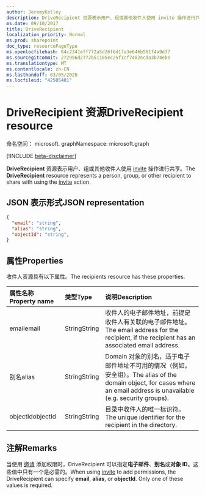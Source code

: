 ```yaml
---
author: JeremyKelley
description: DriveRecipient 资源表示用户、组或其他收件人使用 invite 操作进行共享。
ms.date: 09/10/2017
title: DriveRecipient
localization_priority: Normal
ms.prod: sharepoint
doc_type: resourcePageType
ms.openlocfilehash: 64c2341eff772a5d26f6d17a3e646b561f4a9d37
ms.sourcegitcommit: 272996d2772b51105ec25f1cf7482ecda3b74ebe
ms.translationtype: MT
ms.contentlocale: zh-CN
ms.lasthandoff: 03/05/2020
ms.locfileid: "42505481"
---
```

# <a name="driverecipient-resource"></a><span data-ttu-id="48237-103">DriveRecipient 资源</span><span class="sxs-lookup"><span data-stu-id="48237-103">DriveRecipient resource</span></span>

<span data-ttu-id="48237-104">命名空间： microsoft. graph</span><span class="sxs-lookup"><span data-stu-id="48237-104">Namespace: microsoft.graph</span></span>

[!INCLUDE [beta-disclaimer](../../includes/beta-disclaimer.md)]

<span data-ttu-id="48237-105">**DriveRecipient** 资源表示用户、组或其他收件人使用 [invite](../api/driveitem-invite.md) 操作进行共享。</span><span class="sxs-lookup"><span data-stu-id="48237-105">The **DriveRecipient** resource represents a person, group, or other recipient to share with using the [invite](../api/driveitem-invite.md) action.</span></span>

## <a name="json-representation"></a><span data-ttu-id="48237-106">JSON 表示形式</span><span class="sxs-lookup"><span data-stu-id="48237-106">JSON representation</span></span>

<!-- { 
  "blockType": "resource", 
  "@odata.type": "microsoft.graph.driveRecipient", 
  "optionalProperties": ["alias", "objectId", "email"] } -->
```json
{
  "email": "string",
  "alias": "string",
  "objectId": "string",
}
```

## <a name="properties"></a><span data-ttu-id="48237-107">属性</span><span class="sxs-lookup"><span data-stu-id="48237-107">Properties</span></span>
<span data-ttu-id="48237-108">收件人资源具有以下属性。</span><span class="sxs-lookup"><span data-stu-id="48237-108">The recipients resource has these properties.</span></span>

| <span data-ttu-id="48237-109">属性名称</span><span class="sxs-lookup"><span data-stu-id="48237-109">Property name</span></span> | <span data-ttu-id="48237-110">类型</span><span class="sxs-lookup"><span data-stu-id="48237-110">Type</span></span>   | <span data-ttu-id="48237-111">说明</span><span class="sxs-lookup"><span data-stu-id="48237-111">Description</span></span>                                                                                             |
|:--------------|:-------|:--------------------------------------------------------------------------------------------------------|
| <span data-ttu-id="48237-112">email</span><span class="sxs-lookup"><span data-stu-id="48237-112">email</span></span>         | <span data-ttu-id="48237-113">String</span><span class="sxs-lookup"><span data-stu-id="48237-113">String</span></span> | <span data-ttu-id="48237-114">收件人的电子邮件地址，前提是收件人有关联的电子邮件地址。</span><span class="sxs-lookup"><span data-stu-id="48237-114">The email address for the recipient, if the recipient has an associated email address.</span></span>                  |
| <span data-ttu-id="48237-115">别名</span><span class="sxs-lookup"><span data-stu-id="48237-115">alias</span></span>         | <span data-ttu-id="48237-116">String</span><span class="sxs-lookup"><span data-stu-id="48237-116">String</span></span> | <span data-ttu-id="48237-117">Domain 对象的别名，适于电子邮件地址不可用的情况（例如，安全组）。</span><span class="sxs-lookup"><span data-stu-id="48237-117">The alias of the domain object, for cases where an email address is unavailable (e.g. security groups).</span></span> |
| <span data-ttu-id="48237-118">objectId</span><span class="sxs-lookup"><span data-stu-id="48237-118">objectId</span></span>      | <span data-ttu-id="48237-119">String</span><span class="sxs-lookup"><span data-stu-id="48237-119">String</span></span> | <span data-ttu-id="48237-120">目录中收件人的唯一标识符。</span><span class="sxs-lookup"><span data-stu-id="48237-120">The unique identifier for the recipient in the directory.</span></span>                                               |

## <a name="remarks"></a><span data-ttu-id="48237-121">注解</span><span class="sxs-lookup"><span data-stu-id="48237-121">Remarks</span></span>

<span data-ttu-id="48237-p101">当使用 [邀请](../api/driveitem-invite.md) 添加权限时，DriveRecipient 可以指定**电子邮件**、**别名**或**对象 ID**。这些值中只有一个是必需的。</span><span class="sxs-lookup"><span data-stu-id="48237-p101">When using [invite](../api/driveitem-invite.md) to add permissions, the DriveRecipient can specify **email**, **alias**, or **objectId**. Only one of these values is required.</span></span>

<!--
{
  "type": "#page.annotation",
  "description": "Recipients resource defines a single recipient for the sharing invitation and permissions collection.",
  "keywords": "sharing,share,permissions,action.invite,invite,email",
  "section": "documentation",
  "tocPath": "Resources/Recipients",
  "suppressions": []
}
-->
